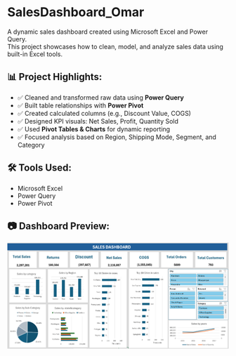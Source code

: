 # SalesDashboard_Omar

A dynamic sales dashboard created using Microsoft Excel and Power Query.  
This project showcases how to clean, model, and analyze sales data using built-in Excel tools.

## 📊 Project Highlights:
- ✅ Cleaned and transformed raw data using **Power Query**
- ✅ Built table relationships with **Power Pivot**
- ✅ Created calculated columns (e.g., Discount Value, COGS)
- ✅ Designed KPI visuals: Net Sales, Profit, Quantity Sold
- ✅ Used **Pivot Tables & Charts** for dynamic reporting
- ✅ Focused analysis based on Region, Shipping Mode, Segment, and Category

## 🛠 Tools Used:
- Microsoft Excel  
- Power Query  
- Power Pivot  

## 📷 Dashboard Preview:
![Dashboard Preview](dashboard.png)

